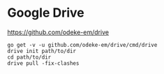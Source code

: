 # Google Drive

<https://github.com/odeke-em/drive>

    go get -v -u github.com/odeke-em/drive/cmd/drive
    drive init path/to/dir
    cd path/to/dir
    drive pull -fix-clashes
